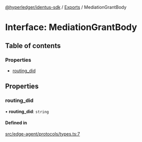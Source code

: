 [@hyperledger/identus-sdk](../README.md) / [Exports](../modules.md) / MediationGrantBody

# Interface: MediationGrantBody

## Table of contents

### Properties

- [routing\_did](MediationGrantBody.md#routing_did)

## Properties

### routing\_did

• **routing\_did**: `string`

#### Defined in

[src/edge-agent/protocols/types.ts:7](https://github.com/hyperledger-identus/sdk-ts/blob/d44afc3403bdd5cf86219cd263be20ea744f4706/src/edge-agent/protocols/types.ts#L7)
